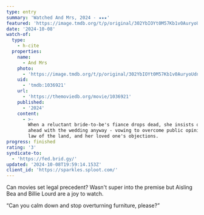 ```yaml
---
type: entry
summary: 'Watched And Mrs, 2024 - ★★★'
featured: 'https://image.tmdb.org/t/p/original/302YbIOYt0M57Kb1v0AuryoUdna.jpg'
date: '2024-10-08'
watch-of:
  type:
    - h-cite
  properties:
    name:
      - And Mrs
    photo:
      - 'https://image.tmdb.org/t/p/original/302YbIOYt0M57Kb1v0AuryoUdna.jpg'
    uid:
      - 'tmdb:1036921'
    url:
      - 'https://themoviedb.org/movie/1036921'
    published:
      - '2024'
    content:
      - >-
        When a reluctant bride-to-be's fiance drops dead, she insists on going
        ahead with the wedding anyway - vowing to overcome public opinion, the
        law of the land, and her loved one's objections.
progress: finished
rating: '3'
syndicate-to:
  - 'https://fed.brid.gy/'
updated: '2024-10-08T19:59:14.153Z'
client_id: 'https://sparkles.sploot.com/'
---
```

Can movies set legal precedent? Wasn't super into the premise but Aisling Bea and Billie Lourd are a joy to watch.

<q>Can you calm down and stop overturning furniture, please?</q>
